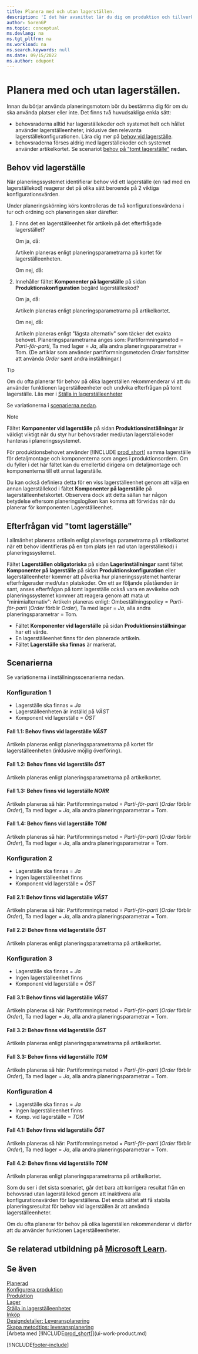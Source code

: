 ```yaml
---
title: Planera med och utan lagerställen.
description: 'I det här avsnittet lär du dig om produktion och tillverkning, inklusive leveransplanering, i Business Central.'
author: SorenGP
ms.topic: conceptual
ms.devlang: na
ms.tgt_pltfrm: na
ms.workload: na
ms.search.keywords: null
ms.date: 09/15/2022
ms.author: edupont
---
```

# Planera med och utan lagerställen.

Innan du börjar använda planeringsmotorn bör du bestämma dig för om du ska använda platser eller inte. Det finns två huvudsakliga enkla sätt:

* behovsraderna alltid har lagerställekoder och systemet helt och hållet använder lagerställeenheter, inklusive den relevanta lagerställekonfigurationen. Lära dig mer på [behov vid lagerställe](#demand-at-location).  
* behovsraderna förses aldrig med lagerställekoder och systemet använder artikelkortet. Se scenariot [behov på "tomt lagerställe"](#demand-at-blank-location) nedan.

## Behov vid lagerställe  

När planeringssystemet identifierar behov vid ett lagerställe (en rad med en lagerställekod) reagerar det på olika sätt beroende på 2 viktiga konfigurationsvärden.  

Under planeringskörning körs kontrolleras de två konfigurationsvärdena i tur och ordning och planeringen sker därefter:  

1. Finns det en lagerställeenhet för artikeln på det efterfrågade lagerstället?  

    Om ja, då:  

    Artikeln planeras enligt planeringsparametrarna på kortet för lagerställeenheten.  

    Om nej, då:  

2. Innehåller fältet **Komponenter på lagerställe** på sidan **Produktionskonfiguration** begärd lagerställeskod?  

    Om ja, då:  

    Artikeln planeras enligt planeringsparametrarna på artikelkortet.  

    Om nej, då:  

    Artikeln planeras enligt "lägsta alternativ" som täcker det exakta behovet. Planeringsparametrarna anges som: Partiformningsmetod = *Parti-för-parti*, Ta med lager = *Ja*, alla andra planeringsparametrar = Tom. (De artiklar som använder partiformningsmetoden  *Order* fortsätter att använda  *Order* samt andra inställningar.)

> [!TIP]
> Om du ofta planerar för behov på olika lagerställen rekommenderar vi att du använder funktionen lagerställeenheter och undvika efterfrågan på tomt lagerställe. Läs mer i [Ställa in lagerställeenheter](inventory-how-to-set-up-stockkeeping-units.md)

Se variationerna i [scenarierna nedan](#scenarios).

> [!NOTE]
> Fältet **Komponenter vid lagerställe** på sidan **Produktionsinställningar** är väldigt viktigt när du styr hur behovsrader med/utan lagerställekoder hanteras i planeringssystemet.
>
> För produktionsbehovet använder [!INCLUDE [prod_short](includes/prod_short.md)] samma lagerställe för detaljmontage och komponenterna som anges i produktionsordern. Om du fyller i det här fältet kan du emellertid dirigera om detaljmontage och komponenterna till ett annat lagerställe.
>
> Du kan också definiera detta för en viss lagerställeenhet genom att välja en annan lagerställekod i fältet **Komponenter på lagerställe** på lagerställeenhetskortet. Observera dock att detta sällan har någon betydelse eftersom planeringslogiken kan komma att förvridas när du planerar för komponenten Lagerställeenhet.

## Efterfrågan vid "tomt lagerställe"

I allmänhet planeras artikeln enligt planerings parametrarna på artikelkortet när ett behov identifieras på en tom plats (en rad utan lagerställekod) i planeringssystemet.

Fältet **Lagerställen obligatoriska** på sidan **Lagerinställningar** samt fältet **Komponenter på lagerställe** på sidan **Produktionskonfiguration** eller lagerställeenheter kommer att påverka hur planeringssystemet hanterar efterfrågerader med/utan platskoder. Om ett av följande påståenden är sant, anses efterfrågan på tomt lagerställe också vara en avvikelse och planeringssystemet kommer att reagera genom att mata ut "minimialternativ": Artikeln planeras enligt: Ombeställningspolicy = *Parti-för-parti* (*Order* förblir *Order*), Ta med lager = *Ja*, alla andra planeringsparametrar = Tom.

* Fältet **Komponenter vid lagerställe** på sidan **Produktionsinställningar** har ett värde.
* En lagerställeenhet finns för den planerade artikeln.
* Fältet **Lagerställe ska finnas** är markerat.

## Scenarierna

Se variationerna i inställningsscenarierna nedan.

### Konfiguration 1

* Lagerställe ska finnas = *Ja*  
* Lagerställeenheten är inställd på *VÄST*  
* Komponent vid lagerställe = *ÖST*  

#### Fall 1.1: Behov finns vid lagerställe *VÄST*

Artikeln planeras enligt planeringsparametrarna på kortet för lagerställeenheten (inklusive möjlig överföring).

#### Fall 1.2: Behov finns vid lagerställe *ÖST*

Artikeln planeras enligt planeringsparametrarna på artikelkortet.

#### Fall 1.3: Behov finns vid lagerställe *NORR*

Artikeln planeras så här: Partiformningsmetod = *Parti-för-parti* (*Order* förblir *Order*), Ta med lager = *Ja*, alla andra planeringsparametrar = Tom.

#### Fall 1.4: Behov finns vid lagerställe *TOM*

Artikeln planeras så här: Partiformningsmetod = *Parti-för-parti* (*Order* förblir *Order*), Ta med lager = *Ja*, alla andra planeringsparametrar = Tom.

### Konfiguration 2

* Lagerställe ska finnas = *Ja*  
* Ingen lagerställeenhet finns  
* Komponent vid lagerställe = *ÖST*  

#### Fall 2.1: Behov finns vid lagerställe *VÄST*

Artikeln planeras så här: Partiformningsmetod = *Parti-för-parti* (*Order* förblir *Order*), Ta med lager = *Ja*, alla andra planeringsparametrar = Tom.

#### Fall 2.2: Behov finns vid lagerställe *ÖST*

Artikeln planeras enligt planeringsparametrarna på artikelkortet.  

### Konfiguration 3

* Lagerställe ska finnas = *Ja*  
* Ingen lagerställeenhet finns  
* Komponent vid lagerställe = *ÖST*  

#### Fall 3.1: Behov finns vid lagerställe *VÄST*

Artikeln planeras så här: Partiformningsmetod = *Parti-för-parti* (*Order* förblir *Order*), Ta med lager = *Ja*, alla andra planeringsparametrar = Tom.

#### Fall 3.2: Behov finns vid lagerställe *ÖST*

Artikeln planeras enligt planeringsparametrarna på artikelkortet.  

#### Fall 3.3: Behov finns vid lagerställe *TOM*

Artikeln planeras så här: Partiformningsmetod = *Parti-för-parti* (*Order* förblir *Order*), Ta med lager = *Ja*, alla andra planeringsparametrar = Tom.

### Konfiguration 4

* Lagerställe ska finnas = *Ja*  
* Ingen lagerställeenhet finns  
* Komp. vid lagerställe = *TOM*  

#### Fall 4.1: Behov finns vid lagerställe *ÖST*

Artikeln planeras så här: Partiformningsmetod = *Parti-för-parti* (*Order* förblir *Order*), Ta med lager = *Ja*, alla andra planeringsparametrar = Tom.

#### Fall 4.2: Behov finns vid lagerställe *TOM*

Artikeln planeras enligt planeringsparametrarna på artikelkortet.

Som du ser i det sista scenariet, går det bara att korrigera resultat från en behovsrad utan lagerställekod genom att inaktivera alla konfigurationsvärden för lagerställena. Det enda sättet att få stabila planeringsresultat för behov vid lagerställen är att använda lagerställeenheter.  

Om du ofta planerar för behov på olika lagerställen rekommenderar vi därför att du använder funktionen Lagerställeenheter.

## Se relaterad utbildning på [Microsoft Learn](/training/paths/trade-get-started-dynamics-365-business-central/).

## Se även

[Planerad](production-planning.md)  
[Konfigurera produktion](production-configure-production-processes.md)  
[Produktion](production-manage-manufacturing.md)  
[Lager](inventory-manage-inventory.md)  
[Ställa in lagerställeenheter](inventory-how-to-set-up-stockkeeping-units.md)  
[Inköp](purchasing-manage-purchasing.md)  
[Designdetaljer: Leveransplanering](design-details-supply-planning.md)  
[Skapa metodtips: leveransplanering](setup-best-practices-supply-planning.md)  
[Arbeta med [!INCLUDE[prod_short](includes/prod_short.md)]](ui-work-product.md)  

[!INCLUDE[footer-include](includes/footer-banner.md)]
